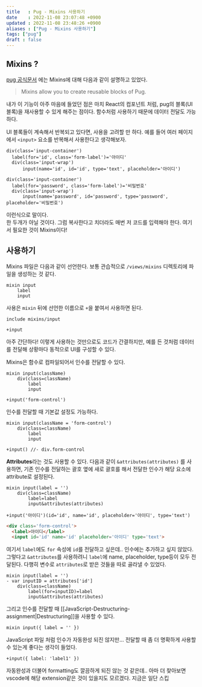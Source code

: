 ```yaml
---
title   : Pug - Mixins 사용하기
date    : 2022-11-08 23:07:48 +0900
updated : 2022-11-08 23:48:26 +0900
aliases : ["Pug - Mixins 사용하기"]
tags: ["pug"]
draft : false
---
```


## Mixins ?

[pug 공식문서](https://pugjs.org/language/mixins.html) 에는 Mixins에 대해 다음과 같이 설명하고 있었다.

> Mixins allow you to create reusable blocks of Pug.

내가 이 기능이 아주 마음에 들었던 점은 마치 React의 컴포넌트 처럼, pug의 블록(UI 블록)을 재사용할 수 있게 해주는 점이다. 함수처럼 사용하기 때문에 데이터 전달도 가능하다.

UI 블록들이 계속해서 반복되고 있다면, 사용을 고려할 만 하다. 예를 들어 여러 페이지에서 `<input>` 요소를 반복해서 사용한다고 생각해보자. 
```pug
div(class='input-container')
  label(for='id', class='form-label')='아이디'
  div(class='input-wrap')
	  input(name='id', id='id', type='text', placeholder='아이디')
```

```pug
div(class='input-container')
  label(for='password', class='form-label')='비밀번호'
  div(class='input-wrap')
	  input(name='password', id='password', type='password', placeholder='비밀번호')
```
이런식으로 말이다.  
한 두개가 아닐 것이다. 그럼 복사한다고 치더라도 매번 저 코드를 입력해야 한다. 여기서 필요한 것이 Mixins이다!

## 사용하기
Mixins 파일은 다음과 같이 선언한다. 보통 관습적으로 `/views/mixins` 디렉토리에 파일을 생성하는 것 같다.
```pug
mixin input
	label
	input
```

사용은 `mixin` 뒤에 선언한 이름으로 `+`을 붙여서 사용하면 된다.
```pug
include mixins/input

+input
```

아주 간단하다! 이렇게 사용하는 것만으로도 코드가 간결하지만, 예를 든 것처럼 데이터를 전달해 상황마다 동적으로 UI를 구성할 수 있다.

Mixins은 함수로 컴파일되어서 인수를 전달할 수 있다.
```pug
mixin input(className)
	div(class=className)
		label
		input
```

```pug
+input('form-control')
```

인수를 전달할 때 기본값 설정도 가능하다.
```pug
mixin input(className = 'form-control')
	div(class=className)
		label
		input
```

```pug
+input() //- div.form-control
```

**Attributes**라는 것도 사용할 수 있다. 
다음과 같이 `&attributes(attributes)` 를 사용하면, 기존 인수를 전달하는 괄호 옆에 새로 괄호를 해서 전달한 인수가 해당 요소에 attribute로 설정된다.
```pug
mixin input(label = '')
	div(class=className)
		label=label
		input&attributes(attributes)
```

```pug
+input('아이디')(id='id', name='id', placeholder='아이디', type='text')
```

```html
<div class='form-control'>
  <label>아이디</label>
  <input id='id' name='id' placeholder='아이디' type='text'>
```

여기서 `label`에도 `for` 속성에 `id`를 전달하고 싶은데.. 인수에는 추가하고 싶지 않았다. 그렇다고 `&attributes`를 사용하려니 `label`에 name, placeholder, type등이 모두 전달된다.
다행히 변수로 `attributes`로 받은 것들을 따로 골라낼 수 있었다.
```pug
mixin input(label = '')
- var inputID = attributes['id']
	div(class=className)
		label(for=inputID)=label
		input&attributes(attributes)
```

그리고 인수를 전달할 때 [[JavaScript-Destructuring-assignment|Destructuring]]을 사용할 수 있다.
```pug
mixin input({ label = '' })
```

JavaScript 파일 처럼 인수가 자동완성 되진 않지만... 전달할 때 좀 더 명확하게 사용할 수 있는게 좋다는 생각이 들었다. 
```pug
+input({ label: 'label1' })
```
자동완성과 더불어 formatting도 깔끔하게 되진 않는 것 같은데.. 아마 더 찾아보면 vscode에 해당 extension같은 것이 있을지도 모르겠다. 지금은 일단 스킵

